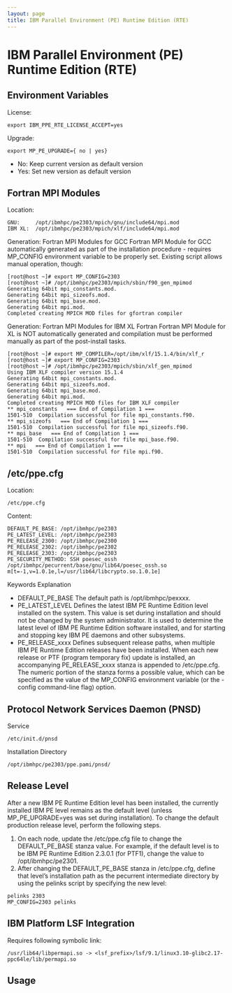 ```yaml
---
layout: page
title: IBM Parallel Environment (PE) Runtime Edition (RTE)
---
```

# IBM Parallel Environment (PE) Runtime Edition (RTE)

## Environment Variables

License:
```
export IBM_PPE_RTE_LICENSE_ACCEPT=yes
```

Upgrade:
```
export MP_PE_UPGRADE={ no | yes}
```
* No: Keep current version as default version
* Yes: Set new version as default version

## Fortran MPI Modules

Location:
```
GNU:     /opt/ibmhpc/pe2303/mpich/gnu/include64/mpi.mod
IBM XL:  /opt/ibmhpc/pe2303/mpich/xlf/include64/mpi.mod
```

Generation: Fortran MPI Modules for GCC
Fortran MPI Module for GCC automatically generated as part of the installation procedure - requires MP_CONFIG environment variable to be properly set.
Existing script allows manual operation, though:
```
[root@host ~]# export MP_CONFIG=2303
[root@host ~]# /opt/ibmhpc/pe2303/mpich/sbin/f90_gen_mpimod
Generating 64bit mpi_constants.mod.
Generating 64bit mpi_sizeofs.mod.
Generating 64bit mpi_base.mod.
Generating 64bit mpi.mod.
Completed creating MPICH MOD files for gfortran compiler
```

Generation: Fortran MPI Modules for IBM XL Fortran
Fortran MPI Module for XL is NOT automatically generated and compilation must be performed manually as part of the post-install tasks.
```
[root@host ~]# export MP_COMPILER=/opt/ibm/xlf/15.1.4/bin/xlf_r
[root@host ~]# export MP_CONFIG=2303
[root@host ~]# /opt/ibmhpc/pe2303/mpich/sbin/xlf_gen_mpimod
Using IBM XLF compiler version 15.1.4
Generating 64bit mpi_constants.mod.
Generating 64bit mpi_sizeofs.mod.
Generating 64bit mpi_base.mod.
Generating 64bit mpi.mod.
Completed creating MPICH MOD files for IBM XLF compiler
** mpi_constants   === End of Compilation 1 ===
1501-510  Compilation successful for file mpi_constants.f90.
** mpi_sizeofs   === End of Compilation 1 ===
1501-510  Compilation successful for file mpi_sizeofs.f90.
** mpi_base   === End of Compilation 1 ===
1501-510  Compilation successful for file mpi_base.f90.
** mpi   === End of Compilation 1 ===
1501-510  Compilation successful for file mpi.f90.
```

## /etc/ppe.cfg

Location:
```
/etc/ppe.cfg
```

Content:
```
DEFAULT_PE_BASE: /opt/ibmhpc/pe2303
PE_LATEST_LEVEL: /opt/ibmhpc/pe2303
PE_RELEASE_2300: /opt/ibmhpc/pe2300
PE_RELEASE_2302: /opt/ibmhpc/pe2302
PE_RELEASE_2303: /opt/ibmhpc/pe2303
PE_SECURITY_METHOD: SSH poesec_ossh /opt/ibmhpc/pecurrent/base/gnu/lib64/poesec_ossh.so m[t=-1,v=1.0.1e,l=/usr/lib64/libcrypto.so.1.0.1e]
```

Keywords Explanation
* DEFAULT_PE_BASE
The default path is /opt/ibmhpc/pexxxx.
* PE_LATEST_LEVEL
Defines the latest IBM PE Runtime Edition level installed on the system. This value is set during installation and should not be changed by the system administrator. It is used to determine the latest level of IBM PE Runtime Edition software installed, and for starting and stopping key IBM PE daemons and other subsystems.
* PE_RELEASE_xxxx
Defines subsequent release paths, when multiple IBM PE Runtime Edition releases have been installed. When each new release or PTF (program temporary fix) update is installed, an accompanying PE_RELEASE_xxxx stanza is appended to /etc/ppe.cfg. The numeric portion of the stanza forms a possible value, which can be specified as the value of the MP_CONFIG environment variable (or the -config command-line flag) option.

## Protocol Network Services Daemon (PNSD)

Service
```
/etc/init.d/pnsd
```

Installation Directory
```
/opt/ibmhpc/pe2303/ppe.pami/pnsd/
```

## Release Level
After a new IBM PE Runtime Edition level has been installed, the currently installed IBM PE level remains as the default level (unless MP_PE_UPGRADE=yes was set during installation).
To change the default production release level, perform the following steps.
1. On each node, update the /etc/ppe.cfg file to change the DEFAULT_PE_BASE stanza value. For example, if the default level is to be IBM PE Runtime Edition 2.3.0.1 (for PTF1), change the value to /opt/ibmhpc/pe2301.
2. After changing the DEFAULT_PE_BASE stanza in /etc/ppe.cfg, define that level’s installation path as the pecurrent intermediate directory by using the pelinks script by specifying the new level:
```
pelinks 2303
MP_CONFIG=2303 pelinks
```

## IBM Platform LSF Integration

Requires following symbolic link:
```
/usr/lib64/libpermapi.so -> <lsf_prefix>/lsf/9.1/linux3.10-glibc2.17-ppc64le/lib/permapi.so
```

## Usage
